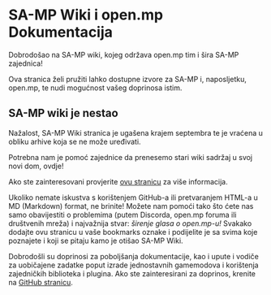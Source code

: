 # SA-MP Wiki i open.mp Dokumentacija

Dobrodošao na SA-MP wiki, kojeg održava open.mp tim i šira SA-MP zajednica!

Ova stranica želi pružiti lahko dostupne izvore za SA-MP i, naposljetku, open.mp, te nudi mogućnost vašeg doprinosa istim.

## SA-MP wiki je nestao

Nažalost, SA-MP Wiki stranica je ugašena krajem septembra te je vraćena u obliku arhive koja se ne može uređivati.

Potrebna nam je pomoć zajednice da prenesemo stari wiki sadržaj u svoj novi dom, ovdje!

Ako ste zainteresovani provjerite [ovu stranicu](/docs/meta/Contributing) za više informacija.

Ukoliko nemate iskustva s korištenjem GitHub-a ili pretvaranjem HTML-a u MD (Markdown) format, ne brinite! Možete nam pomoći tako što ćete nas samo obavijestiti o problemima (putem Discorda, open.mp foruma ili društvenih mreža) i najvažnija stvar: _širenje glasa o open.mp-u!_ Svakako dodajte ovu stranicu u vaše bookmarks oznake i podijelite je sa svima koje poznajete i koji se pitaju kamo je otišao SA-MP Wiki.

Dobrodošli su doprinosi za poboljšanja dokumentacije, kao i upute i vodiče za uobičajene zadatke poput izrade jednostavnih gamemodova i korištenja zajedničkih biblioteka i plugina. Ako ste zainteresirani za doprinos, krenite na [GitHub stranicu](https://github.com/openmultiplayer/web).
